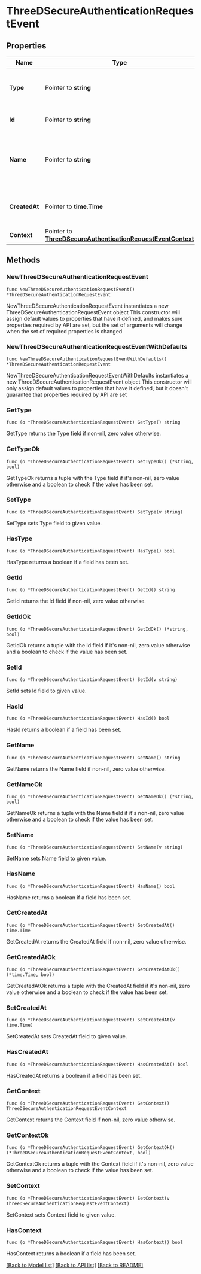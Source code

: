 # ThreeDSecureAuthenticationRequestEvent

## Properties

Name | Type | Description | Notes
------------ | ------------- | ------------- | -------------
**Type** | Pointer to **string** | The type of this resource. Is always &#x60;transaction-event&#x60;. | [optional] 
**Id** | Pointer to **string** | The unique identifier for this event. | [optional] 
**Name** | Pointer to **string** | The name of this resource. Is always &#x60;three-d-secure-authentication-request&#x60;. | [optional] 
**CreatedAt** | Pointer to **time.Time** | The date and time when this transaction was created in our system. | [optional] 
**Context** | Pointer to [**ThreeDSecureAuthenticationRequestEventContext**](ThreeDSecureAuthenticationRequestEventContext.md) |  | [optional] 

## Methods

### NewThreeDSecureAuthenticationRequestEvent

`func NewThreeDSecureAuthenticationRequestEvent() *ThreeDSecureAuthenticationRequestEvent`

NewThreeDSecureAuthenticationRequestEvent instantiates a new ThreeDSecureAuthenticationRequestEvent object
This constructor will assign default values to properties that have it defined,
and makes sure properties required by API are set, but the set of arguments
will change when the set of required properties is changed

### NewThreeDSecureAuthenticationRequestEventWithDefaults

`func NewThreeDSecureAuthenticationRequestEventWithDefaults() *ThreeDSecureAuthenticationRequestEvent`

NewThreeDSecureAuthenticationRequestEventWithDefaults instantiates a new ThreeDSecureAuthenticationRequestEvent object
This constructor will only assign default values to properties that have it defined,
but it doesn't guarantee that properties required by API are set

### GetType

`func (o *ThreeDSecureAuthenticationRequestEvent) GetType() string`

GetType returns the Type field if non-nil, zero value otherwise.

### GetTypeOk

`func (o *ThreeDSecureAuthenticationRequestEvent) GetTypeOk() (*string, bool)`

GetTypeOk returns a tuple with the Type field if it's non-nil, zero value otherwise
and a boolean to check if the value has been set.

### SetType

`func (o *ThreeDSecureAuthenticationRequestEvent) SetType(v string)`

SetType sets Type field to given value.

### HasType

`func (o *ThreeDSecureAuthenticationRequestEvent) HasType() bool`

HasType returns a boolean if a field has been set.

### GetId

`func (o *ThreeDSecureAuthenticationRequestEvent) GetId() string`

GetId returns the Id field if non-nil, zero value otherwise.

### GetIdOk

`func (o *ThreeDSecureAuthenticationRequestEvent) GetIdOk() (*string, bool)`

GetIdOk returns a tuple with the Id field if it's non-nil, zero value otherwise
and a boolean to check if the value has been set.

### SetId

`func (o *ThreeDSecureAuthenticationRequestEvent) SetId(v string)`

SetId sets Id field to given value.

### HasId

`func (o *ThreeDSecureAuthenticationRequestEvent) HasId() bool`

HasId returns a boolean if a field has been set.

### GetName

`func (o *ThreeDSecureAuthenticationRequestEvent) GetName() string`

GetName returns the Name field if non-nil, zero value otherwise.

### GetNameOk

`func (o *ThreeDSecureAuthenticationRequestEvent) GetNameOk() (*string, bool)`

GetNameOk returns a tuple with the Name field if it's non-nil, zero value otherwise
and a boolean to check if the value has been set.

### SetName

`func (o *ThreeDSecureAuthenticationRequestEvent) SetName(v string)`

SetName sets Name field to given value.

### HasName

`func (o *ThreeDSecureAuthenticationRequestEvent) HasName() bool`

HasName returns a boolean if a field has been set.

### GetCreatedAt

`func (o *ThreeDSecureAuthenticationRequestEvent) GetCreatedAt() time.Time`

GetCreatedAt returns the CreatedAt field if non-nil, zero value otherwise.

### GetCreatedAtOk

`func (o *ThreeDSecureAuthenticationRequestEvent) GetCreatedAtOk() (*time.Time, bool)`

GetCreatedAtOk returns a tuple with the CreatedAt field if it's non-nil, zero value otherwise
and a boolean to check if the value has been set.

### SetCreatedAt

`func (o *ThreeDSecureAuthenticationRequestEvent) SetCreatedAt(v time.Time)`

SetCreatedAt sets CreatedAt field to given value.

### HasCreatedAt

`func (o *ThreeDSecureAuthenticationRequestEvent) HasCreatedAt() bool`

HasCreatedAt returns a boolean if a field has been set.

### GetContext

`func (o *ThreeDSecureAuthenticationRequestEvent) GetContext() ThreeDSecureAuthenticationRequestEventContext`

GetContext returns the Context field if non-nil, zero value otherwise.

### GetContextOk

`func (o *ThreeDSecureAuthenticationRequestEvent) GetContextOk() (*ThreeDSecureAuthenticationRequestEventContext, bool)`

GetContextOk returns a tuple with the Context field if it's non-nil, zero value otherwise
and a boolean to check if the value has been set.

### SetContext

`func (o *ThreeDSecureAuthenticationRequestEvent) SetContext(v ThreeDSecureAuthenticationRequestEventContext)`

SetContext sets Context field to given value.

### HasContext

`func (o *ThreeDSecureAuthenticationRequestEvent) HasContext() bool`

HasContext returns a boolean if a field has been set.


[[Back to Model list]](../README.md#documentation-for-models) [[Back to API list]](../README.md#documentation-for-api-endpoints) [[Back to README]](../README.md)


